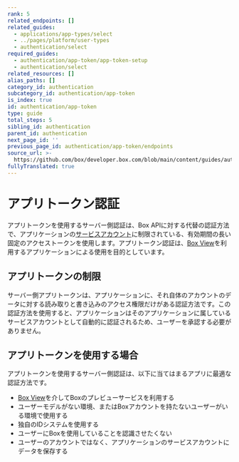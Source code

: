```yaml
---
rank: 5
related_endpoints: []
related_guides:
  - applications/app-types/select
  - ../pages/platform/user-types
  - authentication/select
required_guides:
  - authentication/app-token/app-token-setup
  - authentication/select
related_resources: []
alias_paths: []
category_id: authentication
subcategory_id: authentication/app-token
is_index: true
id: authentication/app-token
type: guide
total_steps: 5
sibling_id: authentication
parent_id: authentication
next_page_id: ''
previous_page_id: authentication/app-token/endpoints
source_url: >-
  https://github.com/box/developer.box.com/blob/main/content/guides/authentication/app-token/index.md
fullyTranslated: true
---
```

# アプリトークン認証

アプリトークンを使用するサーバー側認証は、Box APIに対する代替の認証方法で、アプリケーションの[サービスアカウント][sa]に制限されている、有効期間の長い固定のアクセストークンを使用します。アプリトークン認証は、[Box View][box-view]を利用するアプリケーションによる使用を目的としています。

## アプリトークンの制限

サーバー側アプリトークンは、アプリケーションに、それ自体のアカウントのデータに対する読み取りと書き込みのアクセス権限だけがある認証方法です。この認証方法を使用すると、アプリケーションはそのアプリケーションに属しているサービスアカウントとして自動的に認証されるため、ユーザーを承認する必要がありません。

## アプリトークンを使用する場合

アプリトークンを使用するサーバー側認証は、以下に当てはまるアプリに最適な認証方法です。

* [Box View][box-view]を介してBoxのプレビューサービスを利用する
* ユーザーモデルがない環境、またはBoxアカウントを持たないユーザーがいる環境で使用する
* 独自のIDシステムを使用する
* ユーザーにBoxを使用していることを認識させたくない
* ユーザーのアカウントではなく、アプリケーションのサービスアカウントにデータを保存する

[sa]: page://platform/user-types/#service-account

[box-view]: g://embed/box-view
